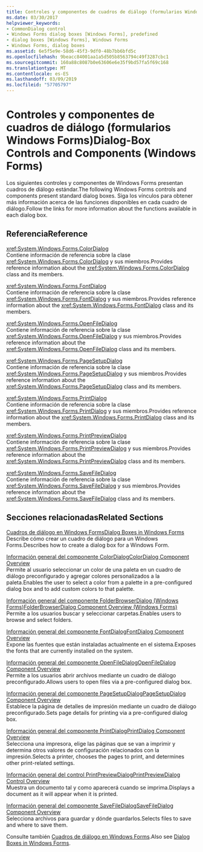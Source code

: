 ```yaml
---
title: Controles y componentes de cuadros de diálogo (formularios Windows Forms)
ms.date: 03/30/2017
helpviewer_keywords:
- CommonDialog control
- Windows Forms dialog boxes [Windows Forms], predefined
- dialog boxes [Windows Forms], Windows Forms
- Windows Forms, dialog boxes
ms.assetid: 6e5f5e9e-58d6-45f3-9df0-48b7bb6bfd5c
ms.openlocfilehash: 9beacc84001aa1a5d505b8563794c49f3287cbc1
ms.sourcegitcommit: 160a88c8087b0e63606e6e35f9bd57fa5f69c168
ms.translationtype: MT
ms.contentlocale: es-ES
ms.lasthandoff: 03/09/2019
ms.locfileid: "57705797"
---
```

# <a name="dialog-box-controls-and-components-windows-forms"></a><span data-ttu-id="aa6f6-102">Controles y componentes de cuadros de diálogo (formularios Windows Forms)</span><span class="sxs-lookup"><span data-stu-id="aa6f6-102">Dialog-Box Controls and Components (Windows Forms)</span></span>
<span data-ttu-id="aa6f6-103">Los siguientes controles y componentes de Windows Forms presentan cuadros de diálogo estándar.</span><span class="sxs-lookup"><span data-stu-id="aa6f6-103">The following Windows Forms controls and components present standard dialog boxes.</span></span> <span data-ttu-id="aa6f6-104">Siga los vínculos para obtener más información acerca de las funciones disponibles en cada cuadro de diálogo.</span><span class="sxs-lookup"><span data-stu-id="aa6f6-104">Follow the links for more information about the functions available in each dialog box.</span></span>  
  
## <a name="reference"></a><span data-ttu-id="aa6f6-105">Referencia</span><span class="sxs-lookup"><span data-stu-id="aa6f6-105">Reference</span></span>  
 <xref:System.Windows.Forms.ColorDialog>  
 <span data-ttu-id="aa6f6-106">Contiene información de referencia sobre la clase <xref:System.Windows.Forms.ColorDialog> y sus miembros.</span><span class="sxs-lookup"><span data-stu-id="aa6f6-106">Provides reference information about the <xref:System.Windows.Forms.ColorDialog> class and its members.</span></span>  
  
 <xref:System.Windows.Forms.FontDialog>  
 <span data-ttu-id="aa6f6-107">Contiene información de referencia sobre la clase <xref:System.Windows.Forms.FontDialog> y sus miembros.</span><span class="sxs-lookup"><span data-stu-id="aa6f6-107">Provides reference information about the <xref:System.Windows.Forms.FontDialog> class and its members.</span></span>  
  
 <xref:System.Windows.Forms.OpenFileDialog>  
 <span data-ttu-id="aa6f6-108">Contiene información de referencia sobre la clase <xref:System.Windows.Forms.OpenFileDialog> y sus miembros.</span><span class="sxs-lookup"><span data-stu-id="aa6f6-108">Provides reference information about the <xref:System.Windows.Forms.OpenFileDialog> class and its members.</span></span>  
  
 <xref:System.Windows.Forms.PageSetupDialog>  
 <span data-ttu-id="aa6f6-109">Contiene información de referencia sobre la clase <xref:System.Windows.Forms.PageSetupDialog> y sus miembros.</span><span class="sxs-lookup"><span data-stu-id="aa6f6-109">Provides reference information about the <xref:System.Windows.Forms.PageSetupDialog> class and its members.</span></span>  
  
 <xref:System.Windows.Forms.PrintDialog>  
 <span data-ttu-id="aa6f6-110">Contiene información de referencia sobre la clase <xref:System.Windows.Forms.PrintDialog> y sus miembros.</span><span class="sxs-lookup"><span data-stu-id="aa6f6-110">Provides reference information about the <xref:System.Windows.Forms.PrintDialog> class and its members.</span></span>  
  
 <xref:System.Windows.Forms.PrintPreviewDialog>  
 <span data-ttu-id="aa6f6-111">Contiene información de referencia sobre la clase <xref:System.Windows.Forms.PrintPreviewDialog> y sus miembros.</span><span class="sxs-lookup"><span data-stu-id="aa6f6-111">Provides reference information about the <xref:System.Windows.Forms.PrintPreviewDialog> class and its members.</span></span>  
  
 <xref:System.Windows.Forms.SaveFileDialog>  
 <span data-ttu-id="aa6f6-112">Contiene información de referencia sobre la clase <xref:System.Windows.Forms.SaveFileDialog> y sus miembros.</span><span class="sxs-lookup"><span data-stu-id="aa6f6-112">Provides reference information about the <xref:System.Windows.Forms.SaveFileDialog> class and its members.</span></span>  
  
## <a name="related-sections"></a><span data-ttu-id="aa6f6-113">Secciones relacionadas</span><span class="sxs-lookup"><span data-stu-id="aa6f6-113">Related Sections</span></span>  
 [<span data-ttu-id="aa6f6-114">Cuadros de diálogo en Windows Forms</span><span class="sxs-lookup"><span data-stu-id="aa6f6-114">Dialog Boxes in Windows Forms</span></span>](../dialog-boxes-in-windows-forms.md)  
 <span data-ttu-id="aa6f6-115">Describe cómo crear un cuadro de diálogo para un Windows Forms.</span><span class="sxs-lookup"><span data-stu-id="aa6f6-115">Describes how to create a dialog box for a Windows Form.</span></span>  
  
 [<span data-ttu-id="aa6f6-116">Información general del componente ColorDialog</span><span class="sxs-lookup"><span data-stu-id="aa6f6-116">ColorDialog Component Overview</span></span>](colordialog-component-overview-windows-forms.md)  
 <span data-ttu-id="aa6f6-117">Permite al usuario seleccionar un color de una paleta en un cuadro de diálogo preconfigurado y agregar colores personalizados a la paleta.</span><span class="sxs-lookup"><span data-stu-id="aa6f6-117">Enables the user to select a color from a palette in a pre-configured dialog box and to add custom colors to that palette.</span></span>  
  
 [<span data-ttu-id="aa6f6-118">Información general del componente FolderBrowserDialog (Windows Forms)</span><span class="sxs-lookup"><span data-stu-id="aa6f6-118">FolderBrowserDialog Component Overview (Windows Forms)</span></span>](folderbrowserdialog-component-overview-windows-forms.md)  
 <span data-ttu-id="aa6f6-119">Permite a los usuarios buscar y seleccionar carpetas.</span><span class="sxs-lookup"><span data-stu-id="aa6f6-119">Enables users to browse and select folders.</span></span>  
  
 [<span data-ttu-id="aa6f6-120">Información general del componente FontDialog</span><span class="sxs-lookup"><span data-stu-id="aa6f6-120">FontDialog Component Overview</span></span>](fontdialog-component-overview-windows-forms.md)  
 <span data-ttu-id="aa6f6-121">Expone las fuentes que están instaladas actualmente en el sistema.</span><span class="sxs-lookup"><span data-stu-id="aa6f6-121">Exposes the fonts that are currently installed on the system.</span></span>  
  
 [<span data-ttu-id="aa6f6-122">Información general del componente OpenFileDialog</span><span class="sxs-lookup"><span data-stu-id="aa6f6-122">OpenFileDialog Component Overview</span></span>](openfiledialog-component-overview-windows-forms.md)  
 <span data-ttu-id="aa6f6-123">Permite a los usuarios abrir archivos mediante un cuadro de diálogo preconfigurado.</span><span class="sxs-lookup"><span data-stu-id="aa6f6-123">Allows users to open files via a pre-configured dialog box.</span></span>  
  
 [<span data-ttu-id="aa6f6-124">Información general del componente PageSetupDialog</span><span class="sxs-lookup"><span data-stu-id="aa6f6-124">PageSetupDialog Component Overview</span></span>](pagesetupdialog-component-overview-windows-forms.md)  
 <span data-ttu-id="aa6f6-125">Establece la página de detalles de impresión mediante un cuadro de diálogo preconfigurado.</span><span class="sxs-lookup"><span data-stu-id="aa6f6-125">Sets page details for printing via a pre-configured dialog box.</span></span>  
  
 [<span data-ttu-id="aa6f6-126">Información general del componente PrintDialog</span><span class="sxs-lookup"><span data-stu-id="aa6f6-126">PrintDialog Component Overview</span></span>](printdialog-component-overview-windows-forms.md)  
 <span data-ttu-id="aa6f6-127">Selecciona una impresora, elige las páginas que se van a imprimir y determina otros valores de configuración relacionados con la impresión.</span><span class="sxs-lookup"><span data-stu-id="aa6f6-127">Selects a printer, chooses the pages to print, and determines other print-related settings.</span></span>  
  
 [<span data-ttu-id="aa6f6-128">Información general del control PrintPreviewDialog</span><span class="sxs-lookup"><span data-stu-id="aa6f6-128">PrintPreviewDialog Control Overview</span></span>](printpreviewdialog-control-overview-windows-forms.md)  
 <span data-ttu-id="aa6f6-129">Muestra un documento tal y como aparecerá cuando se imprima.</span><span class="sxs-lookup"><span data-stu-id="aa6f6-129">Displays a document as it will appear when it is printed.</span></span>  
  
 [<span data-ttu-id="aa6f6-130">Información general del componente SaveFileDialog</span><span class="sxs-lookup"><span data-stu-id="aa6f6-130">SaveFileDialog Component Overview</span></span>](savefiledialog-component-overview-windows-forms.md)  
 <span data-ttu-id="aa6f6-131">Selecciona archivos para guardar y dónde guardarlos.</span><span class="sxs-lookup"><span data-stu-id="aa6f6-131">Selects files to save and where to save them.</span></span>  
  
 <span data-ttu-id="aa6f6-132">Consulte también [Cuadros de diálogo en Windows Forms](../dialog-boxes-in-windows-forms.md).</span><span class="sxs-lookup"><span data-stu-id="aa6f6-132">Also see [Dialog Boxes in Windows Forms](../dialog-boxes-in-windows-forms.md).</span></span>
